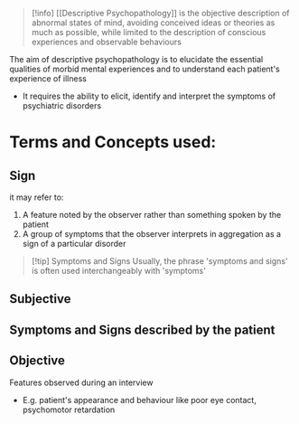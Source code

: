 
> [!info]
> [[Descriptive Psychopathology]] is the objective description of abnormal states of mind, avoiding conceived ideas or theories as much as possible, while limited to the description of conscious experiences and observable behaviours

The aim of descriptive psychopathology is to elucidate the essential qualities of morbid mental experiences and to understand each patient's experience of illness
- It requires the ability to elicit, identify and interpret the symptoms of psychiatric disorders

# Terms and Concepts used: 
## Sign
it may refer to: 
1. A feature noted by the observer rather than something spoken by the patient
2. A group of symptoms that the observer interprets in aggregation as a sign of a particular disorder

> [!tip] Symptoms and Signs
> Usually, the phrase 'symptoms and signs' is often used interchangeably with 'symptoms'

## Subjective 
Symptoms and Signs described by the patient
- 

## Objective
Features observed during an interview
- E.g. patient's appearance and behaviour like poor eye contact, psychomotor retardation
